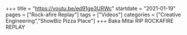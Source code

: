 +++
title = "https://youtu.be/ed91ge3URWc"
startdate = "2021-01-19"
pages = ["Rock-afire Replay"]
tags = ["Videos"]
categories = ["Creative Engineering","ShowBiz Pizza Place"]
+++
Baka Mitai RIP ROCKAFIRE REPLAY
